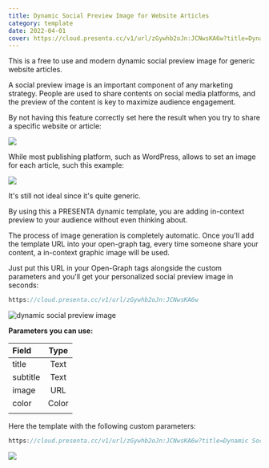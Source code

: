 ```yaml
---
title: Dynamic Social Preview Image for Website Articles
category: template
date: 2022-04-01
cover: https://cloud.presenta.cc/v1/url/zGywhb2oJn:JCNwsKA6w?title=Dynamic Social Preview Image for Website Articles&subtitle=Released at 1st April, 2022&image=https://source.unsplash.com/random/
---
```


This is a free to use and modern dynamic social preview image for generic website articles.

A social preview image is an important component of any marketing strategy. People are used to share contents on social media platforms, and the preview of the content is key to maximize audience engagement.

By not having this feature correctly set here the result when you try to share a specific website or article:

![](../blog/covers/apple-og.png)

While most publishing platform, such as WordPress, allows to set an image for each article, such this example:

![](../blog/covers/tc-og.png)

It's still not ideal since it's quite generic.

By using this a PRESENTA dynamic template, you are adding in-context preview to your audience without even thinking about.

The process of image generation is completely automatic.
Once you'll add the template URL into your open-graph tag, every time someone share your content, a in-context graphic image will be used.

Just put this URL in your Open-Graph tags alongside the custom parameters and you'll get your personalized social preview image in seconds:

```js
https://cloud.presenta.cc/v1/url/zGywhb2oJn:JCNwsKA6w
```



![dynamic social preview image](https://cloud.presenta.cc/v1/url/zGywhb2oJn:JCNwsKA6w)



**Parameters you can use:**

| Field    | Type  |
| :------- | :---: |
| title    | Text  |
| subtitle | Text  |
| image    |  URL  |
| color    | Color |
|          |       |


Here the template with the following custom parameters:

```js
https://cloud.presenta.cc/v1/url/zGywhb2oJn:JCNwsKA6w?title=Dynamic Social Preview Image for Website Articles&subtitle=Released at 1st April, 2022&image=https://source.unsplash.com/random/
```

<img src="https://cloud.presenta.cc/v1/url/zGywhb2oJn:JCNwsKA6w?title=Dynamic Social Preview Image for Website Articles&subtitle=Released at 1st April, 2022&image=https://source.unsplash.com/random/" />